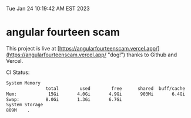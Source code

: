 Tue Jan 24 10:19:42 AM EST 2023

# angular fourteen scam


This project is live at [https://angularfourteenscam.vercel.app/](https://angularfourteenscam.vercel.app/ "dog!") thanks to Github and Vercel.

CI Status: 

```bash
System Memory
               total        used        free      shared  buff/cache   available
Mem:            15Gi       4.0Gi       4.9Gi       903Mi       6.4Gi        10Gi
Swap:          8.0Gi       1.3Gi       6.7Gi
System Storage
809M	.
```
